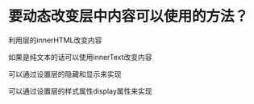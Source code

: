 # 要动态改变层中内容可以使用的方法？

利用层的innerHTML改变内容

如果是纯文本的话可以使用innerText改变内容

可以通过设置层的隐藏和显示来实现

可以通过设置层的样式属性display属性来实现

